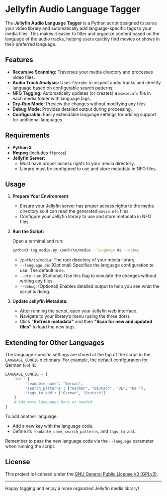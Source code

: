# Jellyfin Audio Language Tagger

The **Jellyfin Audio Language Tagger** is a Python script designed to parse your video library and automatically add language-specific tags to your media files. This makes it easier to filter and organize content based on the language of the audio tracks, helping users quickly find movies or shows in their preferred language.

## Features

- **Recursive Scanning:** Traverses your media directory and processes video files.
- **Audio Track Analysis:** Uses `ffprobe` to inspect audio tracks and identify language based on configurable search patterns.
- **NFO Tagging:** Automatically updates (or creates) a `movie.nfo` file in each media folder with language tags.
- **Dry-Run Mode:** Preview the changes without modifying any files.
- **Debug Mode:** Provides detailed output during processing.
- **Configurable:** Easily extendable language settings for adding support for additional languages.

## Requirements

- **Python 3**  
- **ffmpeg** (includes `ffprobe`)
- **Jellyfin Server:**  
  - Must have proper access rights to your media directory.
  - Library must be configured to use and store metadata in NFO files.

## Usage

1. **Prepare Your Environment:**
   - Ensure your Jellyfin server has proper access rights to the media directory so it can read the generated `movie.nfo` files.
   - Configure your Jellyfin library to use and store metadata in NFO files.

2. **Run the Script:**

   Open a terminal and run:

   ```bash
   python3 tag_media.py /path/to/media --language de --debug
   ```

   - `/path/to/media`: The root directory of your media library.
   - `--language de`: (Optional) Specifies the language configuration to use. The default is `de`.
   - `--dry-run`: (Optional) Use this flag to simulate the changes without writing any files.
   - `--debug`: (Optional) Enables detailed output to help you see what the script is doing.

3. **Update Jellyfin Metadata:**
   - After running the script, open your Jellyfin web interface.
   - Navigate to your library’s menu (using the three dots).
   - Click **"Refresh metadata"** and then **"Scan for new and updated files"** to load the new tags.

## Extending for Other Languages

The language-specific settings are stored at the top of the script in the `LANGUAGE_CONFIG` dictionary. For example, the default configuration for German (`de`) is:

   ```python
   LANGUAGE_CONFIG = {
       'de': {
            'readable_name': "German",
            'search_patterns': ["German", "Deutsch", "DE", "De "],
            'tags_to_add': ["German", "Deutsch"]
       }
       # Add more languages here as needed.
   }
   ```

To add another language:
- Add a new key with the language code.
- Define its `readable_name`, `search_patterns`, and `tags_to_add`.

Remember to pass the new language code via the `--language` parameter when running the script.

## License

This project is licensed under the [GNU General Public License v3 (GPLv3)](https://www.gnu.org/licenses/gpl-3.0.en.html).

---

Happy tagging and enjoy a more organized Jellyfin media library!
